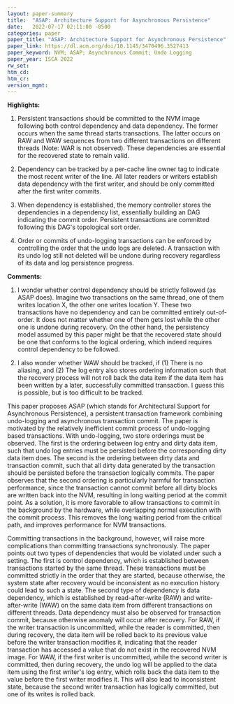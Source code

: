 ```yaml
---
layout: paper-summary
title:  "ASAP: Architecture Support for Asynchronous Persistence"
date:   2022-07-17 02:11:00 -0500
categories: paper
paper_title: "ASAP: Architecture Support for Asynchronous Persistence"
paper_link: https://dl.acm.org/doi/10.1145/3470496.3527413
paper_keyword: NVM; ASAP; Asynchronous Commit; Undo Logging
paper_year: ISCA 2022
rw_set:
htm_cd:
htm_cr:
version_mgmt:
---
```


**Highlights:**

1. Persistent transactions should be committed to the NVM image following both control dependency and data dependency.
The former occurs when the same thread starts transactions. The latter occurs on RAW and WAW sequences from two
different transactions on different threads (Note: WAR is not observed). 
These dependencies are essential for the recovered state to remain valid.

2. Dependency can be tracked by a per-cache line owner tag to indicate the most recent writer of the line. 
All later readers or writers establish data dependency with the first writer, and should be only committed
after the first writer commits.

3. When dependency is established, the memory controller stores the dependencies in a dependency list,
essentially building an DAG indicating the commit order. Persistent transactions are committed following this DAG's
topological sort order.

4. Order or commits of undo-logging transactions can be enforced by controlling the order that the undo logs are 
deleted. A transaction with its undo log still not deleted will be undone during recovery
regardless of its data and log persistence progress.

**Comments:**

1. I wonder whether control dependency should be strictly followed (as ASAP does). Imagine two transactions 
on the same thread, one of them writes location X, the other one writes location Y. These two transactions have no
dependency and can be committed entirely out-of-order. It does not matter whether one of them gets lost while the other
one is undone during recovery.
On the other hand, the persistency model assumed by this paper might be that the recovered state should be 
one that conforms to the logical ordering, which indeed requires control dependency to be followed.

2. I also wonder whether WAW should be tracked, if (1) There is no aliasing, and (2) The log entry also stores
ordering information such that the recovery process will not roll back the data item if the data item has been
written by a later, successfully committed transaction. I guess this is possible, but is too difficult to
be tracked.

This paper proposes ASAP (which stands for Architectural Support for Asynchronous Persistence), a persistent
transaction framework combining undo-logging and asynchronous transaction commit.
The paper is motivated by the relatively inefficient commit process of undo-logging based transactions. 
With undo-logging, two store orderings must be observed. The first is the ordering between log entry and 
dirty data item, such that undo log entries must be persisted before the corresponding dirty data item does.
The second is the ordering between dirty data and transaction commit, such that all dirty data
generated by the transaction should be persisted before the transaction logically commits.
The paper observes that the second ordering is particularly harmful for transaction performance, since the 
transaction cannot commit before all dirty blocks are written back into the NVM, resulting in long
waiting period at the commit point. 
As a solution, it is more favorable to allow transactions to commit in the background by the hardware, 
while overlapping normal execution with the commit process.
This removes the long waiting period from the critical path, and improves performance for NVM transactions.

Committing transactions in the background, however, will raise more complications than committing transactions 
synchronously. 
The paper points out two types of dependencies that would be violated under such a setting.
The first is control dependency, which is established between transactions started by the same thread. These 
transactions must be committed strictly in the order that they are started, because otherwise, the system
state after recovery would be inconsistent as no execution history could lead to such a state.
The second type of dependency is data dependency, which is established by read-after-write (RAW) and write-after-write
(WAW) on the same data item from different transactions on different threads. 
Data dependency must also be observed for transaction commit, because otherwise anomaly will occur after recovery.
For RAW, if the writer transaction is uncommitted, while the reader is committed, then during recovery, the 
data item will be rolled back to its previous value before the writer transaction modifies it, indicating that the
reader transaction has accessed a value that do not exist in the recovered NVM image.
For WAW, if the first writer is uncommitted, while the second writer is committed, then during recovery, the 
undo log will be applied to the data item using the first writer's log entry, which rolls back the data item
to the value before the first writer modifies it. This will also lead to inconsistent state, because the
second writer transaction has logically committed, but one of its writes is rolled back.

